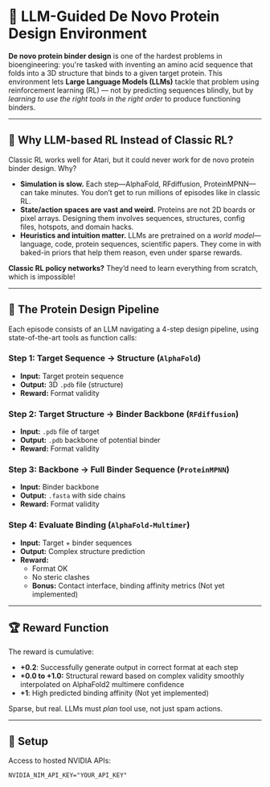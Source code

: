 # 🧬 LLM-Guided De Novo Protein Design Environment

**De novo protein binder design** is one of the hardest problems in bioengineering: you're tasked with inventing an amino acid sequence that folds into a 3D structure that binds to a given target protein. This environment lets **Large Language Models (LLMs)** tackle that problem using reinforcement learning (RL) — not by predicting sequences blindly, but by *learning to use the right tools in the right order* to produce functioning binders.

---

## 🤖 Why LLM-based RL Instead of Classic RL?

Classic RL works well for Atari, but it could never work for de novo protein binder design. Why?

- **Simulation is slow.** Each step—AlphaFold, RFdiffusion, ProteinMPNN—can take minutes. You don’t get to run millions of episodes like in classic RL.
- **State/action spaces are vast and weird.** Proteins are not 2D boards or pixel arrays. Designing them involves sequences, structures, config files, hotspots, and domain hacks.
- **Heuristics and intuition matter.** LLMs are pretrained on a *world model*—language, code, protein sequences, scientific papers. They come in with baked-in priors that help them reason, even under sparse rewards.

**Classic RL policy networks?** They’d need to learn everything from scratch, which is impossible!

---

## 🧪 The Protein Design Pipeline

Each episode consists of an LLM navigating a 4-step design pipeline, using state-of-the-art tools as function calls:

### Step 1: Target Sequence → Structure (`AlphaFold`)
- **Input:** Target protein sequence
- **Output:** 3D `.pdb` file (structure)
- **Reward:** Format validity

### Step 2: Target Structure → Binder Backbone (`RFdiffusion`)
- **Input:** `.pdb` file of target
- **Output:** `.pdb` backbone of potential binder
- **Reward:** Format validity

### Step 3: Backbone → Full Binder Sequence (`ProteinMPNN`)
- **Input:** Binder backbone
- **Output:** `.fasta` with side chains
- **Reward:** Format validity

### Step 4: Evaluate Binding (`AlphaFold-Multimer`)
- **Input:** Target + binder sequences
- **Output:** Complex structure prediction
- **Reward:** 
  - Format OK
  - No steric clashes
  - **Bonus:** Contact interface, binding affinity metrics (Not yet implemented)

---

## 🏆 Reward Function

The reward is cumulative:
- **+0.2**: Successfully generate output in correct format at each step  
- **+0.0 to +1.0:** Structural reward based on complex validity smoothly interpolated on AlphaFold2 multimere confidence
- **+1**: High predicted binding affinity (Not yet implemented)  

Sparse, but real. LLMs must *plan* tool use, not just spam actions.

---

## 🔧 Setup

Access to hosted NVIDIA APIs:
```env
NVIDIA_NIM_API_KEY="YOUR_API_KEY"
```
